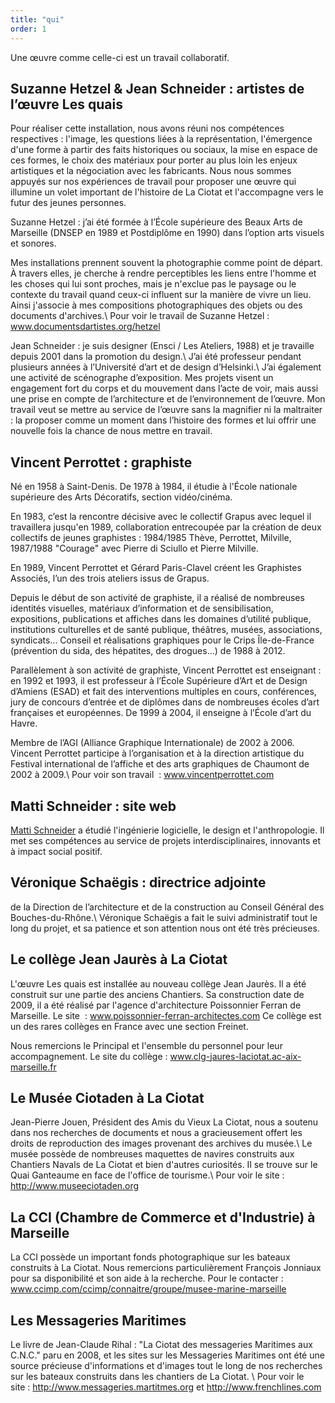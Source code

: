 ```yaml
---
title: "qui"
order: 1
---
```


Une œuvre comme celle-ci est un travail collaboratif.

**Suzanne Hetzel &amp; Jean Schneider**&nbsp;: artistes de l’œuvre **Les quais**
-----------------------------------------

Pour réaliser cette installation, nous avons réuni nos compétences respectives&nbsp;: l'image, les questions liées à la représentation, l'émergence d'une forme à partir des faits historiques ou sociaux, la mise en espace de ces formes, le choix des matériaux pour porter au plus loin les enjeux artistiques et la négociation avec les fabricants. Nous nous sommes appuyés sur nos expériences de travail pour proposer une œuvre qui illumine un volet important de l'histoire de La Ciotat et l'accompagne vers le futur des jeunes personnes.

Suzanne Hetzel&nbsp;: j’ai été formée à l’École supérieure des Beaux Arts de Marseille (DNSEP en 1989 et Postdiplôme en 1990) dans l’option arts visuels et sonores.

Mes installations prennent souvent la photographie comme point de départ. À travers elles, je cherche à rendre perceptibles les liens entre l'homme et les choses qui lui sont proches, mais je n'exclue pas le paysage ou le contexte du travail quand ceux-ci influent sur la manière de vivre un lieu. Ainsi j'associe à mes compositions photographiques des objets ou des documents d'archives.\\
Pour voir le travail de Suzanne Hetzel&nbsp;: www.documentsdartistes.org/hetzel

Jean Schneider&nbsp;: je suis designer (Ensci / Les Ateliers, 1988) et je travaille depuis 2001 dans la promotion du design.\\
J’ai été professeur pendant plusieurs années à l’Université d’art et de design d’Helsinki.\\
J’ai également une activité de scénographe d’exposition. Mes projets visent un engagement fort du corps et du mouvement dans l’acte de voir, mais aussi une prise en compte de l’architecture et de l’environnement de l’œuvre. Mon travail veut se mettre au service de l’œuvre sans la magnifier ni la maltraiter : la proposer comme un moment dans l’histoire des formes et lui offrir une nouvelle fois la chance de nous mettre en travail.


**Vincent Perrottet**&nbsp;: graphiste
-------------------------------------------

Né en 1958 à Saint-Denis. De 1978 à 1984, il étudie à l'École nationale supérieure des Arts Décoratifs, section vidéo/cinéma.

En 1983, c’est la rencontre décisive avec le collectif Grapus avec lequel il travaillera jusqu'en 1989, collaboration entrecoupée par la création de deux collectifs de jeunes graphistes&nbsp;: 1984/1985 Thève, Perrottet, Milville, 1987/1988 "Courage" avec Pierre di Sciullo et Pierre Milville.

En 1989, Vincent Perrottet et Gérard Paris-Clavel créent les Graphistes Associés, l’un des trois ateliers issus de Grapus.

Depuis le début de son activité de graphiste, il a réalisé de nombreuses identités visuelles, matériaux d’information et de sensibilisation, expositions, publications et affiches dans les domaines d’utilité publique, institutions culturelles et de santé publique, théâtres, musées, associations, syndicats... Conseil et réalisations graphiques pour le Crips Île-de-France (prévention du sida, des hépatites, des drogues...) de 1988 à 2012.

Parallèlement à son activité de graphiste, Vincent Perrottet est enseignant&nbsp;: en 1992 et 1993, il est professeur à l’École Supérieure d’Art et de Design d’Amiens (ESAD) et fait des interventions multiples en cours, conférences, jury de concours d’entrée et de diplômes dans de nombreuses écoles d’art françaises et européennes. De 1999 à 2004, il enseigne à l’École d’art du Havre.

Membre de l’AGI (Alliance Graphique Internationale) de 2002 à 2006. Vincent Perrottet participe à l’organisation et à la direction artistique du Festival international de l’affiche et des arts graphiques de Chaumont de 2002 à 2009.\\
Pour voir son travail &nbsp;: www.vincentperrottet.com


**Matti Schneider**&nbsp;: site web
------------------------------

[Matti Schneider](http://mattischneider.fr) a étudié l'ingénierie logicielle, le design et l'anthropologie. Il met ses compétences au service de projets interdisciplinaires, innovants et à impact social positif.


**Véronique Schaëgis**&nbsp;: directrice adjointe
-------------------------------------------------

de la Direction de l’architecture et de la construction au Conseil Général des Bouches-du-Rhône.\\
Véronique Schaëgis a fait le suivi administratif tout le long du projet, et sa patience et son attention nous ont été très précieuses.


Le collège Jean Jaurès à La Ciotat
---------------------------------------

L'œuvre Les quais est installée au nouveau collège Jean Jaurès. Il a été construit sur une partie des anciens Chantiers. Sa construction date de 2009, il a été réalisé par l'agence d'architecture Poissonnier Ferran de Marseille. Le site &nbsp;: www.poissonnier-ferran-architectes.com
Ce collège est un des rares collèges en France avec une section Freinet.

Nous remercions le Principal et l'ensemble du personnel pour leur accompagnement.
Le site du collège&nbsp;: www.clg-jaures-laciotat.ac-aix-marseille.fr

Le Musée Ciotaden à La Ciotat
---------------------------------------

Jean-Pierre Jouen, Président des Amis du Vieux La Ciotat, nous a soutenu dans nos recherches de documents et nous a gracieusement offert les droits de reproduction des images provenant des archives du musée.\\
Le musée possède de nombreuses maquettes de navires construits aux Chantiers Navals de La Ciotat et bien d'autres curiosités. Il se trouve sur le Quai Ganteaume en face de l'office de tourisme.\\
Pour voir le site&nbsp;: http://www.museeciotaden.org

La CCI (Chambre de Commerce et d'Industrie) à Marseille
---------------------------------------

La CCI possède un important fonds photographique sur les bateaux construits à La Ciotat. Nous remercions particulièrement François Jonniaux pour sa disponibilité et son aide à la recherche.
Pour le contacter : www.ccimp.com/ccimp/connaitre/groupe/musee-marine-marseille


Les Messageries Maritimes
---------------------------------

Le livre de Jean-Claude Rihal&nbsp;: "La Ciotat des messageries Maritimes aux C.N.C." paru en 2008, et les sites sur les Messageries Maritimes ont été une source précieuse d'informations et d'images tout le long de nos recherches sur les bateaux construits dans les chantiers de La Ciotat. \\
Pour voir le site&nbsp;: http://www.messageries.martitmes.org et http://www.frenchlines.com




